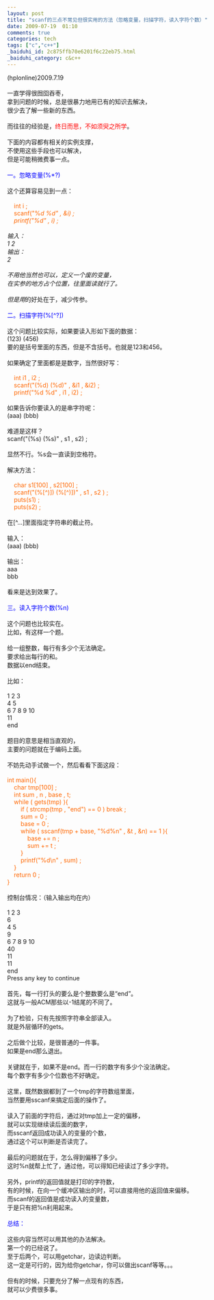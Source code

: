 ```yaml
---
layout: post
title: "scanf的三点不常见但很实用的方法（忽略变量，扫描字符，读入字符个数）"
date: 2009-07-19  01:10
comments: true
categories: tech
tags: ["c","c++"]
_baiduhi_id: 2c875ffb70e6201f6c22eb75.html
_baiduhi_category: c&c++
---
```


(hplonline)2009.7.19<br/><br/>
一直学得很囫囵吞枣，<br/>
拿到问题的时候，总是很暴力地用已有的知识去解决，<br/>
很少去了解一些新的东西。<br/><br/>
而往往的经验是，<font color="#ff0000">终日而思，不如须臾之所学</font>。<br/><br/>
下面的内容都有相关的实例支撑，<br/>
不使用这些手段也可以解决，<br/>
但是可能稍微费事一点。<br/><font color="#0000ff"><br/></font><font color="#0000ff">一。忽略变量(%*?)</font><br/><br/>
这个还算容易见到一点：<br/><font color="#ff6600"><br/>
      int i ;<br/>
      scanf("%*d %d" , &amp;i) ;<br/>
      printf("%d" , i) ;</font><br/><br/>
输入：<br/>
1 2<br/>
输出：<br/>
2<br/><br/>
不用他当然也可以，定义一个废的变量，<br/>
在实参的地方占个位置，往里面读就行了。<br/><br/>
但是用*的好处在于，减少传参。<br/><br/><font color="#0000ff">二。扫描字符(%[^?])</font><br/><br/>
这个问题比较实际，如果要读入形如下面的数据：<br/>
(123)  (456)<br/>
要的是括号里面的东西，但是不含括号。也就是123和456。<br/><br/>
如果确定了里面都是是数字，当然很好写：<br/><font color="#ff6600"><br/>
      int i1 , i2 ;<br/>
      scanf("(%d) (%d)" , &amp;i1 , &amp;i2) ;<br/>
      printf("%d %d" , i1 , i2) ;</font><br/><br/>
如果告诉你要读入的是串字符呢：<br/>
(aaa) (bbb)<br/><br/>
难道是这样？<br/>
scanf("(%s) (%s)" , s1 , s2) ;<br/><br/>
显然不行。%s会一直读到空格符。<br/><br/>
解决方法：<br/><br/><font color="#ff6600">      char s1[100] , s2[100] ;<br/>
      scanf("(%[^)]) (%[^)])" , s1 , s2 ) ;<br/>
      puts(s1) ;<br/>
      puts(s2) ;<br/></font><br/>
在[^...]里面指定字符串的截止符。<br/><br/>
输入：<br/>
(aaa) (bbb)<br/><br/>
输出：<br/>
aaa<br/>
bbb<br/><br/>
看来是达到效果了。<br/><br/><font color="#0000ff">三。读入字符个数(%n)</font><br/><br/>
这个问题也比较实在。<br/>
比如，有这样一个题。<br/><br/>
给一组整数，每行有多少个无法确定。<br/>
要求给出每行的和。<br/>
数据以end结束。<br/><br/>
比如：<br/><br/>
1 2 3 <br/>
4 5<br/>
6 7 8 9 10<br/>
11 <br/>
end<br/><br/>
题目的意思是相当直观的，<br/>
主要的问题就在于编码上面。<br/><br/>
不妨先动手试做一个，然后看看下面这段：<br/><br/><font color="#ff6600">int main(){<br/>
      char tmp[100] ;<br/>
      int sum , n , base , t;<br/>
      while ( gets(tmp) ){<br/>
            if ( strcmp(tmp , "end") == 0 ) break ;<br/>
            sum = 0 ;<br/>
            base = 0 ;<br/>
            while ( sscanf(tmp + base, "%d%n" , &amp;t , &amp;n) == 1 ){<br/>
                  base += n ;<br/>
                  sum += t ;<br/>
            } <br/>
            printf("%d\n" , sum) ;<br/>
      }<br/>
      return 0 ;<br/>
}</font><br/><br/>
控制台情况：（输入输出均在内）<br/><br/>
1 2 3<br/>
6<br/>
4 5<br/>
9<br/>
6 7 8 9 10<br/>
40<br/>
11<br/>
11<br/>
end<br/>
Press any key to continue<br/><br/>
首先，每一行打头的要么是个整数要么是“end”。<br/>
这就与一般ACM那些以-1结尾的不同了。<br/><br/>
为了检验，只有先按照字符串全部读入。<br/>
就是外层循环的gets。<br/><br/>
之后做个比较，是很普通的一件事。<br/>
如果是end那么退出。<br/><br/>
关键就在于，如果不是end。而一行的数字有多少个没法确定。<br/>
每个数字有多少个位数也不好确定。<br/><br/>
这里，既然数据都到了一个tmp的字符数组里面，<br/>
当然要用sscanf来搞定后面的操作了。<br/><br/>
读入了前面的字符后，通过对tmp加上一定的偏移，<br/>
就可以实现继续读后面的数字，<br/>
而sscanf返回成功读入的变量的个数，<br/>
通过这个可以判断是否读完了。<br/><br/>
最后的问题就在于，怎么得到偏移了多少。<br/>
这时%n就帮上忙了，通过他，可以得知已经读过了多少字符。<br/><br/>
另外，printf的返回值就是打印的字符数，<br/>
有的时候，在向一个缓冲区输出的时，可以直接用他的返回值来偏移。<br/>
而scanf的返回值是成功读入的变量数，<br/>
于是只有把%n利用起来。<br/><br/><font color="#0000ff">总结：</font><br/><br/>
这些内容当然可以用其他的办法解决。<br/>
第一个的已经说了。<br/>
至于后两个，可以用getchar，边读边判断。<br/>
这一定是可行的，因为给你getchar，你可以做出scanf等等。。。<br/><br/>
但有的时候，只要充分了解一点现有的东西，<br/>
就可以少费很多事。<br/>
